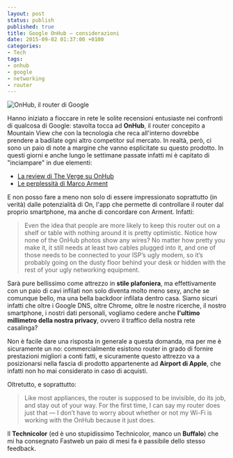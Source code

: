 ```yaml
---
layout: post
status: publish
published: true
title: Google OnHub – considerazioni
date: 2015-09-02 01:37:00 +0100
categories:
- Tech
tags:
- onhub
- google
- networking
- router
---
```


![OnHub, il router di Google](http://i60.tinypic.com/2wcih6r.png)

Hanno iniziato a fioccare in rete le solite recensioni entusiaste nei confronti di qualcosa di Google: stavolta tocca ad **OnHub**, il router concepito a Mountain View che con la tecnologia che reca all'interno dovrebbe prendere a badilate ogni altro competitor sul mercato. In realtà, però, ci sono un paio di note a margine che vanno esplicitate su questo prodotto. In questi giorni e anche lungo le settimane passate infatti mi è capitato di "inciampare" in due elementi:

- [La review di The Verge su OnHub](http://www.theverge.com/2015/8/31/9228739/google-onhub-router-wifi-review)
- [Le perplessità di Marco Arment](http://www.marco.org/2015/08/18/google-onhub)

E non posso fare a meno non solo di essere impressionato soprattutto (in verità) dalle potenzialità di On, l'app che permette di controllare il router dal proprio smartphone, ma anche di concordare con Arment. Infatti:

> Even the idea that people are more likely to keep this router out on a shelf or table with nothing around it is pretty optimistic. Notice how none of the OnHub photos show any wires? No matter how pretty you make it, it still needs at least two cables plugged into it, and one of those needs to be connected to your ISP’s ugly modem, so it’s probably going on the dusty floor behind your desk or hidden with the rest of your ugly networking equipment.

Sarà pure bellissimo come attrezzo in **stile plafoniera**, ma effettivamente con un paio di cavi infilati non solo diventa molto meno sexy, anche se comunque bello, ma una bella backdoor infilata dentro casa. Siamo sicuri infatti che oltre i Google DNS, oltre Chrome, oltre le nostre ricerche, il nostro smartphone, i nostri dati personali, vogliamo cedere anche **l'ultimo millimetro della nostra privacy**, ovvero il traffico della nostra rete casalinga?

Non è facile dare una risposta in generale a questa domanda, ma per me è sicuramente un no: commercialmente esistono router in grado di fornire prestazioni migliori a conti fatti, e sicuramente questo attrezzo va a posizionarsi nella fascia di prodotto appartenente ad **Airport di Apple**, che infatti non ho mai considerato in caso di acquisti.

Oltretutto, e soprattutto:

> Like most appliances, the router is supposed to be invisible, do its job, and stay out of your way. For the first time, I can say my router does just that — I don’t have to worry about whether or not my Wi-Fi is working with the OnHub because it just does.

Il **Technicolor** (ed è uno stupidissimo Technicolor, manco un **Buffalo**) che mi ha consegnato Fastweb un paio di mesi fa è passibile dello stesso feedback.
